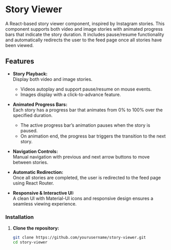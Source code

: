 # Story Viewer

A React-based story viewer component, inspired by Instagram stories. This component supports both video and image stories with animated progress bars that indicate the story duration. It includes pause/resume functionality and automatically redirects the user to the feed page once all stories have been viewed.

## Features

- **Story Playback:**  
  Display both video and image stories.

  - Videos autoplay and support pause/resume on mouse events.
  - Images display with a click-to-advance feature.

- **Animated Progress Bars:**  
  Each story has a progress bar that animates from 0% to 100% over the specified duration.

  - The active progress bar’s animation pauses when the story is paused.
  - On animation end, the progress bar triggers the transition to the next story.

- **Navigation Controls:**  
  Manual navigation with previous and next arrow buttons to move between stories.

- **Automatic Redirection:**  
  Once all stories are completed, the user is redirected to the feed page using React Router.

- **Responsive & Interactive UI:**  
  A clean UI with Material-UI icons and responsive design ensures a seamless viewing experience.

### Installation

1. **Clone the repository:**

   ```bash
   git clone https://github.com/yourusername/story-viewer.git
   cd story-viewer
   ```
